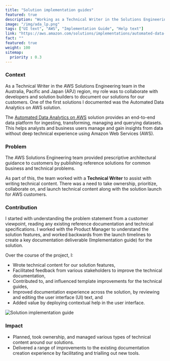 ```yaml
---
title: "Solution implementation guides"
featured: true
description: "Working as a Technical Writer in the Solutions Engineering team to plan, manage, create and deliver the technical content for our solutions."
image: "/img/ada_lp.png"
tags: ["UI text", "AWS", "Implementation Guide", "Help text"]
link: "https://aws.amazon.com/solutions/implementations/automated-data-analytics-on-aws/"
fact: ""
featured: true
weight: 100
sitemap:
  priority : 0.3
---
```


### Context

As a Technical Writer in the AWS Solutions Engineering team in the Australia, Pacific and Japan (APJ) region, my role was to collaborate with developers and solution builders to document our solutions for our customers. One of the first solutions I documented was the Automated Data Analytics on AWS solution.

The [Automated Data Analytics on AWS](https://aws.amazon.com/solutions/implementations/automated-data-analytics-on-aws/) solution provides an end-to-end data platform for ingesting, transforming, managing and querying datasets. This helps analysts and business users manage and gain insights from data without deep technical experience using Amazon Web Services (AWS).

### Problem

The AWS Solutions Engineering team provided prescriptive architectural guidance to customers by publishing reference solutions for common business and technical problems.

As part of this, the team worked with a **Technical Writer** to assist with writing technical content. There was a need to take ownership, prioritize, collaborate on, and launch technical content along with the solution launch for AWS customers.

### Contribution

I started with understanding the problem statement from a customer viewpoint, reading any existing reference documentation and technical specifications. I worked with the Product Manager to understand the solution features, and worked backwards from the launch timelines to create a key documentation deliverable (Implementation guide) for the solution.

Over the course of the project, I:

- Wrote technical content for our solution features,
- Facilitated feedback from various stakeholders to improve the technical documentation,
- Contributed to, and influenced template improvements for the technical guides,
- Improved documentation experience across the solution, by reviewing and editing the user interface (UI) text, and
- Added value by deploying contextual help in the user interface.

![Solution implementation guide](/img/ada_docs.png)

### Impact

- Planned, took ownership, and managed various types of technical content around our solutions.
- Delivered a range of improvements to the existing documentation creation experience by facilitating and trialling out new tools.
